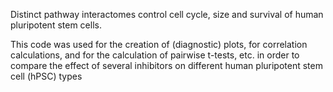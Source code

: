 Distinct pathway interactomes control cell cycle, size and survival of human pluripotent stem cells.

This code was used for the creation of (diagnostic) plots, for correlation calculations, and for the calculation of pairwise t-tests, etc. in order to compare the effect of several inhibitors on different human pluripotent stem cell (hPSC) types

